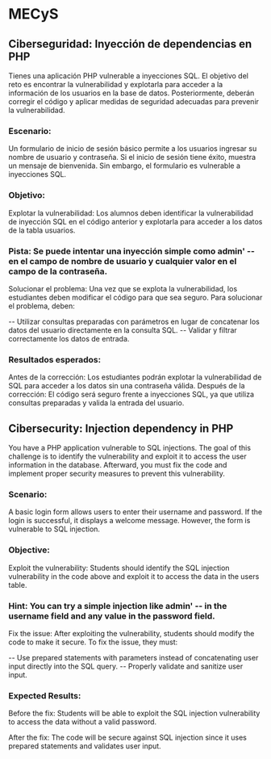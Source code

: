 # MECyS

## Ciberseguridad: Inyección de dependencias en PHP

Tienes una aplicación PHP vulnerable a inyecciones SQL. El objetivo del reto es encontrar la vulnerabilidad y explotarla para acceder a la información de los usuarios en la base de datos. Posteriormente, deberán corregir el código y aplicar medidas de seguridad adecuadas para prevenir la vulnerabilidad.

### Escenario:
Un formulario de inicio de sesión básico permite a los usuarios ingresar su nombre de usuario y contraseña. Si el inicio de sesión tiene éxito, muestra un mensaje de bienvenida. Sin embargo, el formulario es vulnerable a inyecciones SQL.

### Objetivo:
Explotar la vulnerabilidad: Los alumnos deben identificar la vulnerabilidad de inyección SQL en el código anterior y explotarla para acceder a los datos de la tabla usuarios.

### Pista: Se puede intentar una inyección simple como admin' -- en el campo de nombre de usuario y cualquier valor en el campo de la contraseña.
Solucionar el problema: Una vez que se explota la vulnerabilidad, los estudiantes deben modificar el código para que sea seguro. Para solucionar el problema, deben:

-- Utilizar consultas preparadas con parámetros en lugar de concatenar los datos del usuario directamente en la consulta SQL.
-- Validar y filtrar correctamente los datos de entrada.

### Resultados esperados:
Antes de la corrección: Los estudiantes podrán explotar la vulnerabilidad de SQL para acceder a los datos sin una contraseña válida.
Después de la corrección: El código será seguro frente a inyecciones SQL, ya que utiliza consultas preparadas y valida la entrada del usuario.

## Cibersecurity: Injection dependency in PHP

You have a PHP application vulnerable to SQL injections. The goal of this challenge is to identify the vulnerability and exploit it to access the user information in the database. Afterward, you must fix the code and implement proper security measures to prevent this vulnerability.

### Scenario:
A basic login form allows users to enter their username and password. If the login is successful, it displays a welcome message. However, the form is vulnerable to SQL injection.

### Objective:
Exploit the vulnerability: Students should identify the SQL injection vulnerability in the code above and exploit it to access the data in the users table.

### Hint: You can try a simple injection like admin' -- in the username field and any value in the password field.
Fix the issue: After exploiting the vulnerability, students should modify the code to make it secure. To fix the issue, they must:

-- Use prepared statements with parameters instead of concatenating user input directly into the SQL query.
-- Properly validate and sanitize user input.

### Expected Results:
Before the fix: Students will be able to exploit the SQL injection vulnerability to access the data without a valid password.

After the fix: The code will be secure against SQL injection since it uses prepared statements and validates user input.
